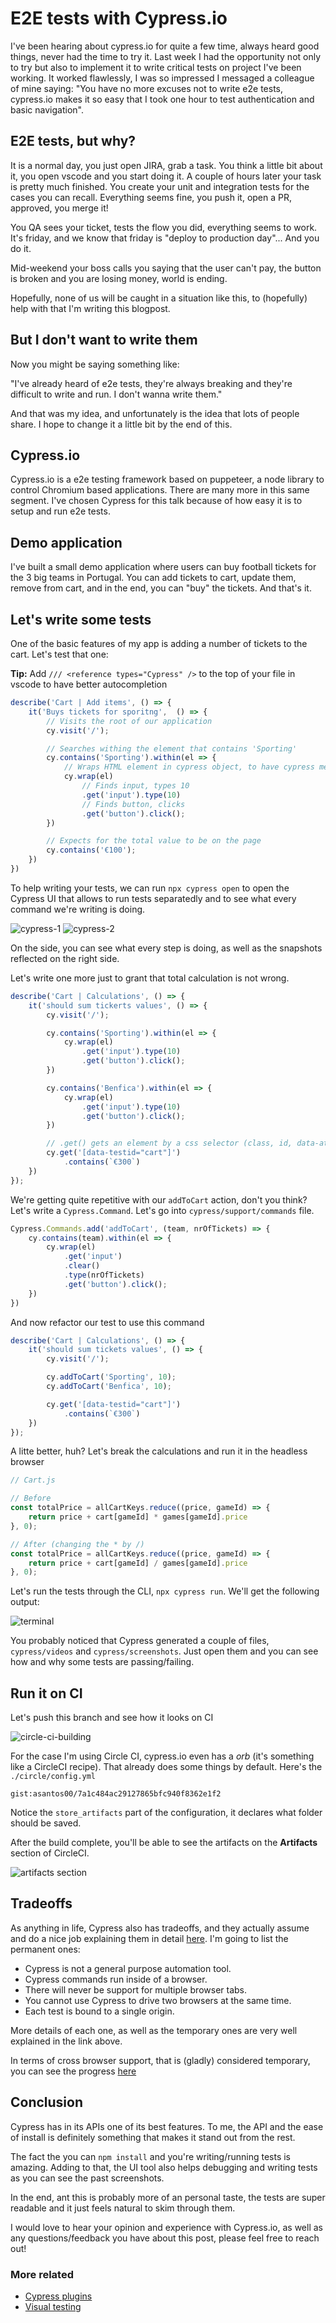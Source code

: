 # E2E tests with Cypress.io

I've been hearing about cypress.io for quite a few time, always heard good things, never had the time to try it. Last week I had the opportunity not only to try but also to implement it to write critical tests on project I've been working.
It worked flawlessly, I was so impressed I messaged a colleague of mine saying: "You have no more excuses not to write e2e tests, cypress.io makes it so easy that I took one hour to test authentication and basic navigation".

## E2E tests, but why?

It is a normal day, you just open JIRA, grab a task. You think a little bit about it, you open vscode and you start doing it. A couple of hours later your task is pretty much finished. You create your unit and integration tests for the cases you can recall. Everything seems fine, you push it, open a PR, approved, you merge it!

You QA sees your ticket, tests the flow you did, everything seems to work. It's friday, and we know that friday is "deploy to production day"... And you do it.

Mid-weekend your boss calls you saying that the user can't pay, the button is broken and you are losing money, world is ending.

Hopefully, none of us will be caught in a situation like this, to (hopefully) help with that I'm writing this blogpost.

## But I don't want to write them

Now you might be saying something like:

"I've already heard of e2e tests, they're always breaking and they're difficult to write and run. I don't wanna write them."

And that was my idea, and unfortunately is the idea that lots of people share. I hope to change it a little bit by the end of this.


## Cypress.io

Cypress.io is a e2e testing framework based on puppeteer, a node library to control Chromium based applications. There are many more in this same segment. I've chosen Cypress for this talk because of how easy it is to setup and run e2e tests.

## Demo application

I've built a small demo application where users can buy football tickets for the 3 big teams in Portugal.
You can add tickets to cart, update them, remove from cart, and in the end, you can "buy" the tickets. And that's it.

## Let's write some tests

One of the basic features of my app is adding a number of tickets to the cart. Let's test that one:

**Tip:** Add `/// <reference types="Cypress" />` to the top of your file in vscode to have better autocompletion

```javascript
describe('Cart | Add items', () => {
    it('Buys tickets for sporitng',  () => {
        // Visits the root of our application
        cy.visit('/');

        // Searches withing the element that contains 'Sporting'
        cy.contains('Sporting').within(el => {
            // Wraps HTML element in cypress object, to have cypress methods
            cy.wrap(el)
                // Finds input, types 10
                .get('input').type(10)
                // Finds button, clicks
                .get('button').click();
        })

        // Expects for the total value to be on the page
        cy.contains('€100');
    })
})
```

To help writing your tests, we can run `npx cypress open` to open the Cypress UI that allows to run tests separatedly and to see what every command we're writing is doing.

![cypress-1](./cypress-ui-1.png)
![cypress-2](./cypress-ui-2.png)

On the side, you can see what every step is doing, as well as the snapshots reflected on the right side.

Let's write one more just to grant that total calculation is not wrong.

```javascript
describe('Cart | Calculations', () => {
    it('should sum tickerts values', () => {
        cy.visit('/');

        cy.contains('Sporting').within(el => {
            cy.wrap(el)
                .get('input').type(10)
                .get('button').click();
        })

        cy.contains('Benfica').within(el => {
            cy.wrap(el)
                .get('input').type(10)
                .get('button').click();
        })

        // .get() gets an element by a css selector (class, id, data-attribute, etc)
        cy.get('[data-testid="cart"]')
            .contains(`€300`)
    })
});

```

We're getting quite repetitive with our `addToCart` action, don't you think? Let's write a `Cypress.Command`. Let's go into `cypress/support/commands` file.

```javascript
Cypress.Commands.add('addToCart', (team, nrOfTickets) => {
    cy.contains(team).within(el => {
        cy.wrap(el)
            .get('input')
            .clear()
            .type(nrOfTickets)
            .get('button').click();
    })
})
```

And now refactor our test to use this command

```javascript
describe('Cart | Calculations', () => {
    it('should sum tickets values', () => {
        cy.visit('/');

        cy.addToCart('Sporting', 10);
        cy.addToCart('Benfica', 10);

        cy.get('[data-testid="cart"]')
            .contains(`€300`)
    })
});

```

A litte better, huh? Let's break the calculations and run it in the headless browser

```javascript
// Cart.js

// Before
const totalPrice = allCartKeys.reduce((price, gameId) => {
    return price + cart[gameId] * games[gameId].price
}, 0);

// After (changing the * by /)
const totalPrice = allCartKeys.reduce((price, gameId) => {
    return price + cart[gameId] / games[gameId].price
}, 0);

```

Let's run the tests through the CLI, `npx cypress run`. We'll get the following output:

![terminal](./terminal-output.png)

You probably noticed that Cypress generated a couple of files, `cypress/videos` and `cypress/screenshots`. Just open them and you can see how and why some tests are passing/failing.

## Run it on CI

Let's push this branch and see how it looks on CI

![circle-ci-building](./circle-ci.png)

For the case I'm using Circle CI, cypress.io even has a *orb* (it's something like a CircleCI recipe). That already does some things by default. Here's the `./circle/config.yml`

`gist:asantos00/7a1c484ac29127865bfc940f8362e1f2`

Notice the `store_artifacts` part of the configuration, it declares what folder should be saved.

After the build complete, you'll be able to see the artifacts on the **Artifacts** section of CircleCI.

![artifacts section](./circle-ci-artifacts.png)

## Tradeoffs

As anything in life, Cypress also has tradeoffs, and they actually assume and do a nice job explaining them in detail [here](https://docs.cypress.io/guides/references/trade-offs.html#Permanent-trade-offs-1). I'm going to list the permanent ones:

- Cypress is not a general purpose automation tool.
- Cypress commands run inside of a browser.
- There will never be support for multiple browser tabs.
- You cannot use Cypress to drive two browsers at the same time.
- Each test is bound to a single origin.

More details of each one, as well as the temporary ones are very well explained in the link above.

In terms of cross browser support, that is (gladly) considered temporary, you can see the progress [here](https://github.com/cypress-io/cypress/issues/310)


## Conclusion

Cypress has in its APIs one of its best features. To me, the API and the ease of install is definitely something that makes it stand out from the rest.

The fact the you can `npm install` and you're writing/running tests is amazing. Adding to that, the UI tool also helps debugging and writing tests as you can see the past screenshots.

In the end, ant this is probably more of an personal taste, the tests are super readable and it just feels natural to skim through them.


I would love to hear your opinion and experience with Cypress.io, as well as any questions/feedback you have about this post, please feel free to reach out!


### More related

- [Cypress plugins](https://docs.cypress.io/guides/tooling/plugins-guide.html#Use-Cases)
- [Visual testing](https://docs.cypress.io/guides/tooling/visual-testing.html#Functional-vs-visual-testing)
